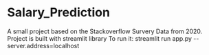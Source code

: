 # Salary_Prediction
A small project based on the Stackoverflow Survery Data from 2020.
Project is built with streamlit library
To run it: streamlit run app.py --server.address=localhost
